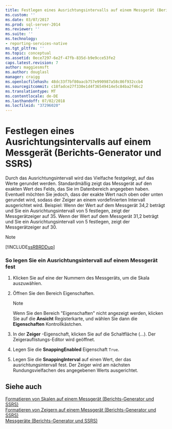 ```yaml
---
title: Festlegen eines Ausrichtungsintervalls auf einem Messgerät (Berichts-Generator und SSRS) | Microsoft-Dokumentation
ms.custom: ''
ms.date: 03/07/2017
ms.prod: sql-server-2014
ms.reviewer: ''
ms.suite: ''
ms.technology:
- reporting-services-native
ms.tgt_pltfrm: ''
ms.topic: conceptual
ms.assetid: 0ece7297-6e2f-47fb-835d-b9e9cce53fe2
caps.latest.revision: 7
author: maggiesmsft
ms.author: douglasl
manager: craigg
ms.openlocfilehash: 48dc33f7bf80aacb757e990987a58c86f932ccb4
ms.sourcegitcommit: c18fadce27f330e1d4f36549414e5c84ba2f46c2
ms.translationtype: MT
ms.contentlocale: de-DE
ms.lasthandoff: 07/02/2018
ms.locfileid: "37296020"
---
```

# <a name="set-a-snapping-interval-on-a-gauge-report-builder-and-ssrs"></a>Festlegen eines Ausrichtungsintervalls auf einem Messgerät (Berichts-Generator und SSRS)
  Durch das Ausrichtungsintervall wird das Vielfache festgelegt, auf das Werte gerundet werden. Standardmäßig zeigt das Messgerät auf den exakten Wert des Felds, das Sie im Datenbereich angegeben haben. Eventuell möchten Sie jedoch, dass der exakte Wert nach oben oder unten gerundet wird, sodass der Zeiger an einem vordefinierten Intervall ausgerichtet wird. Beispiel: Wenn der Wert auf dem Messgerät 34,2 beträgt und Sie ein Ausrichtungsintervall von 5 festlegen, zeigt der Messgerätzeiger auf 35. Wenn der Wert auf dem Messgerät 31,2 beträgt und Sie ein Ausrichtungsintervall von 5 festlegen, zeigt der Messgerätzeiger auf 30.  
  
> [!NOTE]  
>  [!INCLUDE[ssRBRDDup](../includes/ssrbrddup-md.md)]  
  
### <a name="to-set-a-snapping-interval-on-a-gauge"></a>So legen Sie ein Ausrichtungsintervall auf einem Messgerät fest  
  
1.  Klicken Sie auf eine der Nummern des Messgeräts, um die Skala auszuwählen.  
  
2.  Öffnen Sie den Bereich Eigenschaften.  
  
    > [!NOTE]  
    >  Wenn Sie den Bereich "Eigenschaften" nicht angezeigt werden, klicken Sie auf die **Ansicht** Registerkarte, und wählen Sie dann die **Eigenschaften** Kontrollkästchen.  
  
3.  In der **Zeiger** -Eigenschaft, klicken Sie auf die Schaltfläche (…). Der Zeigerauflistungs-Editor wird geöffnet.  
  
4.  Legen Sie die **SnappingEnabled** Eigenschaft `True`.  
  
5.  Legen Sie die **SnappingInterval** auf einen Wert, der das ausrichtungsintervall fest. Der Zeiger wird am nächsten Rundungsvielfachen des angegebenen Werts ausgerichtet.  
  
## <a name="see-also"></a>Siehe auch  
 [Formatieren von Skalen auf einem Messgerät &#40;Berichts-Generator und SSRS&#41;](report-design/formatting-scales-on-a-gauge-report-builder-and-ssrs.md)   
 [Formatieren von Zeigern auf einem Messgerät (Berichts-Generator und SSRS)](report-design/formatting-pointers-on-a-gauge-report-builder-and-ssrs.md)   
 [Messgeräte &#40;Berichts-Generator und SSRS&#41;](report-design/gauges-report-builder-and-ssrs.md)  
  
  

